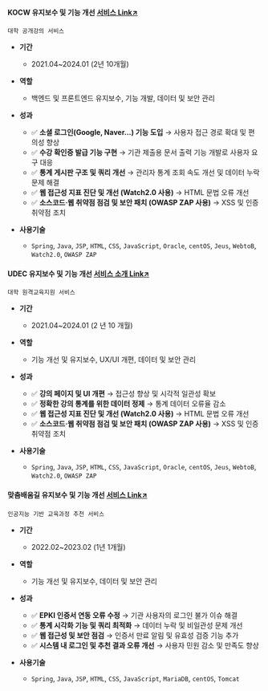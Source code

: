 #### KOCW 유지보수 및 기능 개선 [서비스 Link↗](https://www.kocw.net/)
`대학 공개강의 서비스`
  
- **기간**
  - 2021.04~2024.01 (2년 10개월) 

- **역할**
  - 백엔드 및 프론트엔드 유지보수, 기능 개발, 데이터 및 보안 관리

- **성과**
  - ✅ **소셜 로그인(Google, Naver...) 기능 도입** → 사용자 접근 경로 확대 및 편의성 향상
  - ✅ **수강 확인증 발급 기능 구현** → 기관 제출용 문서 출력 기능 개발로 사용자 요구 대응
  - ✅ **통계 게시판 구조 및 쿼리 개선** → 관리자 통계 조회 속도 개선 및 데이터 누락 문제 해결
  - ✅ **웹 접근성 지표 진단 및 개선 (Watch2.0 사용)** → HTML 문법 오류 개선
  - ✅ **소스코드·웹 취약점 점검 및 보안 패치 (OWASP ZAP 사용)** → XSS 및 인증 취약점 조치

- **사용기술**
  - `Spring`, `Java`, `JSP`, `HTML`, `CSS`, `JavaScript`, `Oracle`, `centOS`, `Jeus`, `WebtoB`, `Watch2.0`, `OWASP ZAP`
 

#### UDEC 유지보수 및 기능 개선 [서비스 소개 Link↗](http://kocw-n.xcache.kinxcdn.com/etc/resource/1.%20%ED%86%B5%ED%95%A9%20%EB%88%84%EB%A6%AC%EC%A7%91(%ED%99%88%ED%8E%98%EC%9D%B4%EC%A7%80)%20%EC%9D%B4%EC%9A%A9%20%EA%B0%80%EC%9D%B4%EB%93%9C_%EC%88%98%EC%A0%95.pdf)
`대학 원격교육지원 서비스`
  
- **기간**
  - 2021.04~2024.01 (2 년 10 개월) 

- **역할**
  - 기능 개선 및 유지보수, UX/UI 개편, 데이터 및 보안 관리

- **성과**
  - ✅ **강의 페이지 및 UI 개편** → 접근성 향상 및 시각적 일관성 확보  
  - ✅ **정확한 강의 통계를 위한 데이터 정제** → 통계 데이터 오류율 감소
  - ✅ **웹 접근성 지표 진단 및 개선 (Watch2.0 사용)** → HTML 문법 오류 개선
  - ✅ **소스코드·웹 취약점 점검 및 보안 패치 (OWASP ZAP 사용)** → XSS 및 인증 취약점 조치

- **사용기술**
    - `Spring`, `Java`, `JSP`, `HTML`, `CSS`, `JavaScript`, `Oracle`, `centOS`, `Jeus`, `WebtoB`, `Watch2.0`, `OWASP ZAP`
 

#### 맞춤배움길 유지보수 및 기능 개선 [서비스 Link↗](https://cures.kr/)
`인공지능 기반 교육과정 추천 서비스`
  
- **기간**
  - 2022.02~2023.02 (1년 1개월) 

- **역할**
  - 기능 개선 및 유지보수, 데이터 및 보안 관리

- **성과**
  - ✅ **EPKI 인증서 연동 오류 수정** → 기관 사용자의 로그인 불가 이슈 해결
  - ✅ **통계 시각화 기능 및 쿼리 최적화** → 데이터 누락 및 비일관성 문제 개선
  - ✅ **웹 접근성 및 보안 점검** → 인증서 만료 알림 및 유효성 검증 기능 추가
  - ✅ **시스템 내 로그인 및 추천 결과 오류 개선** → 사용자 민원 감소 및 만족도 향상

- **사용기술**
  - `Spring`, `Java`, `JSP`, `HTML`, `CSS`, `JavaScript`, `MariaDB`, `centOS`, `Tomcat`

